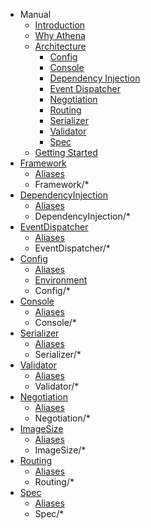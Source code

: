 * Manual
    * [Introduction](README.md)
    * [Why Athena](why_athena.md)
    * [Architecture](architecture/README.md)
        * [Config](architecture/config.md)
        * [Console](architecture/console.md)
        * [Dependency Injection](architecture/dependency_injection.md)
        * [Event Dispatcher](architecture/event_dispatcher.md)
        * [Negotiation](architecture/negotiation.md)
        * [Routing](architecture/routing.md)
        * [Serializer](architecture/serializer.md)
        * [Validator](architecture/validator.md)
        * [Spec](architecture/spec.md)
    * [Getting Started](getting_started/README.md)
* [Framework](Framework/index.md)
    * [Aliases](Framework/aliases.md)
    * Framework/*
* [DependencyInjection](DependencyInjection/index.md)
    * [Aliases](DependencyInjection/aliases.md)
    * DependencyInjection/*
* [EventDispatcher](EventDispatcher/index.md)
    * [Aliases](EventDispatcher/aliases.md)
    * EventDispatcher/*
* [Config](Config/index.md)
    * [Aliases](Config/aliases.md)
    * [Environment](Config/environment.md)
    * Config/*
* [Console](Console/index.md)
    * [Aliases](Console/aliases.md)
    * Console/*
* [Serializer](Serializer/index.md)
    * [Aliases](Serializer/aliases.md)
    * Serializer/*
* [Validator](Validator/index.md)
    * [Aliases](Validator/aliases.md)
    * Validator/*
* [Negotiation](Negotiation/index.md)
    * [Aliases](Negotiation/aliases.md)
    * Negotiation/*
* [ImageSize](ImageSize/index.md)
    * [Aliases](ImageSize/aliases.md)
    * ImageSize/*
* [Routing](Routing/index.md)
    * [Aliases](Routing/aliases.md)
    * Routing/*
* [Spec](Spec/index.md)
    * [Aliases](Spec/aliases.md)
    * Spec/*
